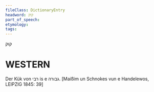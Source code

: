 ```yaml
---
fileClass: DictionaryEntry
headword: קוק
part_of_speech: 
etymology: 
tags: 
---
```

קוק

WESTERN
========

Der Kük von רבי is e גבורה.
[Maißim un Schnokes vun e Handelewos, LEIPZIG 1845: 39]